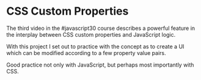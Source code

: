 # CSS Custom Properties

The third video in the #javascript30 course describes a powerful feature in the interplay between CSS custom properties and JavaScript logic.

With this project I set out to practice with the concept as to create a UI which can be modified according to a few property value pairs.

Good practice not only with JavaScript, but perhaps most importantly with CSS.
